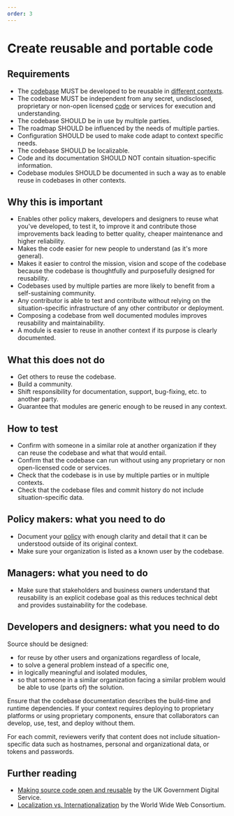```yaml
---
order: 3
---
```

# Create reusable and portable code

<!-- SPDX-License-Identifier: CC0-1.0 -->
<!-- SPDX-FileCopyrightText: 2019-2022 The Foundation for Public Code <info@publiccode.net>, https://standard.publiccode.net/AUTHORS -->

## Requirements

* The [codebase](../glossary.md#codebase) MUST be developed to be reusable in [different contexts](../glossary.md#different-contexts).
* The codebase MUST be independent from any secret, undisclosed, proprietary or non-open licensed [code](../glossary.md#code) or services for execution and understanding.
* The codebase SHOULD be in use by multiple parties.
* The roadmap SHOULD be influenced by the needs of multiple parties.
* Configuration SHOULD be used to make code adapt to context specific needs.
* The codebase SHOULD be localizable.
* Code and its documentation SHOULD NOT contain situation-specific information.
* Codebase modules SHOULD be documented in such a way as to enable reuse in codebases in other contexts.

## Why this is important

* Enables other policy makers, developers and designers to reuse what you've developed, to test it, to improve it and contribute those improvements back leading to better quality, cheaper maintenance and higher reliability.
* Makes the code easier for new people to understand (as it's more general).
* Makes it easier to control the mission, vision and scope of the codebase because the codebase is thoughtfully and purposefully designed for reusability.
* Codebases used by multiple parties are more likely to benefit from a self-sustaining community.
* Any contributor is able to test and contribute without relying on the situation-specific infrastructure of any other contributor or deployment.
* Composing a codebase from well documented modules improves reusability and maintainability.
* A module is easier to reuse in another context if its purpose is clearly documented.

## What this does not do

* Get others to reuse the codebase.
* Build a community.
* Shift responsibility for documentation, support, bug-fixing, etc. to another party.
* Guarantee that modules are generic enough to be reused in any context.

## How to test

* Confirm with someone in a similar role at another organization if they can reuse the codebase and what that would entail.
* Confirm that the codebase can run without using any proprietary or non open-licensed code or services.
* Check that the codebase is in use by multiple parties or in multiple contexts.
* Check that the codebase files and commit history do not include situation-specific data.

## Policy makers: what you need to do

* Document your [policy](../glossary.md#policy) with enough clarity and detail that it can be understood outside of its original context.
* Make sure your organization is listed as a known user by the codebase.

## Managers: what you need to do

* Make sure that stakeholders and business owners understand that reusability is an explicit codebase goal as this reduces technical debt and provides sustainability for the codebase.

## Developers and designers: what you need to do

Source should be designed:

* for reuse by other users and organizations regardless of locale,
* to solve a general problem instead of a specific one,
* in logically meaningful and isolated modules,
* so that someone in a similar organization facing a similar problem would be able to use (parts of) the solution.

Ensure that the codebase documentation describes the build-time and runtime dependencies.
If your context requires deploying to proprietary platforms or using proprietary components, ensure that collaborators can develop, use, test, and deploy without them.

For each commit, reviewers verify that content does not include situation-specific data such as hostnames, personal and organizational data, or tokens and passwords.

## Further reading

* [Making source code open and reusable](https://www.gov.uk/service-manual/technology/making-source-code-open-and-reusable) by the UK Government Digital Service.
* [Localization vs. Internationalization](https://www.w3.org/International/questions/qa-i18n) by the World Wide Web Consortium.
